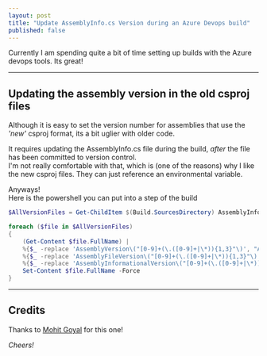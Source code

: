 ```yaml
---
layout: post
title: "Update AssemblyInfo.cs Version during an Azure Devops build"
published: false
---
```


Currently I am spending quite a bit of time setting up builds with the Azure devops tools. Its great!

----------------------------------------

## Updating the assembly version in the old csproj files ##

Although it is easy to set the version number for assemblies that use the _'new'_ csproj format, its a bit uglier with older code.

It requires updating the AssemblyInfo.cs file during the build, _after_ the file has been committed to version control.  
I'm not really comfortable with that, which is (one of the reasons) why I like the new csproj files.
They can just reference an environmental variable.

Anyways!  
Here is the powershell you can put into a step of the build

```powershell
$AllVersionFiles = Get-ChildItem $(Build.SourcesDirectory) AssemblyInfo.cs -recurse

foreach ($file in $AllVersionFiles) 
{ 
    (Get-Content $file.FullName) |
    %{$_ -replace 'AssemblyVersion\("[0-9]+(\.([0-9]+|\*)){1,3}"\)', "AssemblyVersion(""$(Build.BuildNumber)"")" } |
    %{$_ -replace 'AssemblyFileVersion\("[0-9]+(\.([0-9]+|\*)){1,3}"\)', "AssemblyFileVersion(""$(Build.BuildNumber).0"")" } |
    %{$_ -replace 'AssemblyInformationalVersion\("[0-9]+(\.([0-9]+|\*)){1,3}"\)', "AssemblyInformationalVersion(""$(Build.BuildNumber)"")" } | 
    Set-Content $file.FullName -Force
}
```

----------------------------------------

## Credits ##

Thanks to [Mohit Goyal](https://mohitgoyal.co/2017/09/08/auto-assembly-versioning-in-visual-studio-team-services-or-vsts-build/) for this one!

_Cheers!_
